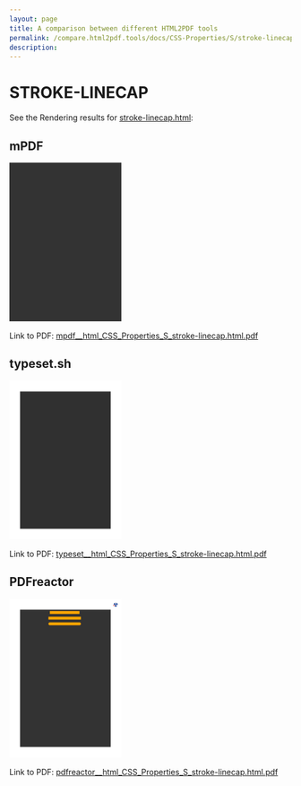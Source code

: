 ```yaml
---
layout: page
title: A comparison between different HTML2PDF tools
permalink: /compare.html2pdf.tools/docs/CSS-Properties/S/stroke-linecap/
description: 
---
```


# STROKE-LINECAP

See the Rendering results for [stroke-linecap.html](/html/CSS%20Properties/S/stroke-linecap.html):

## mPDF
![](mpdf__html_CSS_Properties_S_stroke-linecap.html.png) 

Link to PDF: [mpdf__html_CSS_Properties_S_stroke-linecap.html.pdf](mpdf__html_CSS_Properties_S_stroke-linecap.html.pdf)

## typeset.sh
![](typeset__html_CSS_Properties_S_stroke-linecap.html.png) 

Link to PDF: [typeset__html_CSS_Properties_S_stroke-linecap.html.pdf](typeset__html_CSS_Properties_S_stroke-linecap.html.pdf)

## PDFreactor
![](pdfreactor__html_CSS_Properties_S_stroke-linecap.html.png) 

Link to PDF: [pdfreactor__html_CSS_Properties_S_stroke-linecap.html.pdf](pdfreactor__html_CSS_Properties_S_stroke-linecap.html.pdf)
